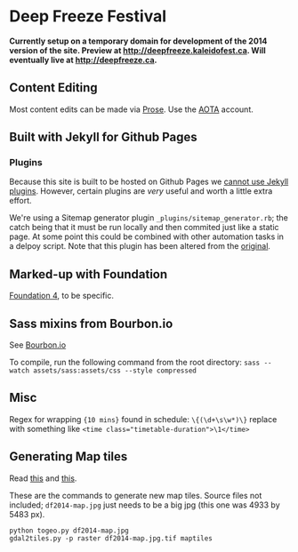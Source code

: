 # Deep Freeze Festival

**Currently setup on a temporary domain for development of the 2014 version of the site. Preview at http://deepfreeze.kaleidofest.ca. Will eventually live at http://deepfreeze.ca.**

## Content Editing

Most content edits can be made via [Prose](http://prose.io). Use the [AOTA](https://github.com/aota) account.


## Built with Jekyll for Github Pages

### Plugins

Because this site is built to be hosted on Github Pages we [cannot use Jekyll plugins][no-plugins]. However, certain plugins are _very_ useful and worth a little extra effort.

We're using a Sitemap generator plugin `_plugins/sitemap_generator.rb`; the catch being that it must be run locally and then commited just like a static page. At some point this could be combined with other automation tasks in a delpoy script. Note that this plugin has been altered from the [original][sitemap_gen].

## Marked-up with Foundation

[Foundation 4][foundation], to be specific.

## Sass mixins from Bourbon.io

See [Bourbon.io][bourbon]

To compile, run the following command from the root directory: `sass --watch assets/sass:assets/css --style compressed`

## Misc

Regex for wrapping `{10 mins}` found in schedule: `\{(\d+\s\w*)\}` replace with something like `<time class="timetable-duration">\1</time>`


[no-plugins]: http://jekyllrb.com/docs/plugins/
[sitemap_gen]: https://github.com/kinnetica/jekyll-plugins
[foundation]: http://foundation.zurb.com/
[bourbon]: http://bourbon.io/docs/


## Generating Map tiles

Read [this](http://macwright.org/2012/08/13/images-as-maps.html) and [this](http://build-failed.blogspot.ca/2012/11/zoomable-image-with-leaflet.html).

These are the commands to generate new map tiles. Source files not included; `df2014-map.jpg` just needs to be a big jpg (this one was 4933 by 5483 px).

```shell
python togeo.py df2014-map.jpg
gdal2tiles.py -p raster df2014-map.jpg.tif maptiles
```
